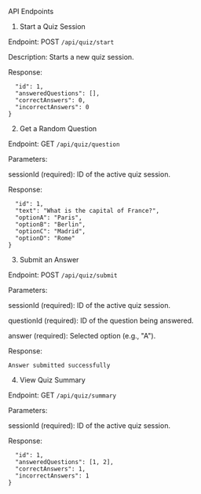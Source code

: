 API Endpoints

1. Start a Quiz Session

Endpoint: POST `/api/quiz/start`

Description: Starts a new quiz session.

Response:

```{
  "id": 1,
  "answeredQuestions": [],
  "correctAnswers": 0,
  "incorrectAnswers": 0
}
```

2. Get a Random Question

Endpoint: GET `/api/quiz/question`

Parameters:

sessionId (required): ID of the active quiz session.

Response:

```{
  "id": 1,
  "text": "What is the capital of France?",
  "optionA": "Paris",
  "optionB": "Berlin",
  "optionC": "Madrid",
  "optionD": "Rome"
}
```

3. Submit an Answer

Endpoint: POST `/api/quiz/submit`

Parameters:

sessionId (required): ID of the active quiz session.

questionId (required): ID of the question being answered.

answer (required): Selected option (e.g., "A").

Response:

```Answer submitted successfully```

4. View Quiz Summary

Endpoint: GET `/api/quiz/summary`

Parameters:

sessionId (required): ID of the active quiz session.

Response:
```{
  "id": 1,
  "answeredQuestions": [1, 2],
  "correctAnswers": 1,
  "incorrectAnswers": 1
}
```
